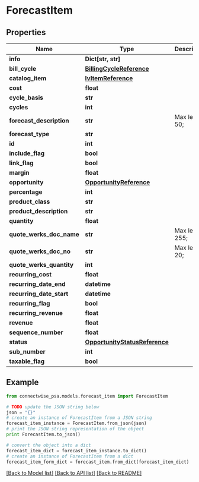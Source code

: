 # ForecastItem


## Properties
Name | Type | Description | Notes
------------ | ------------- | ------------- | -------------
**info** | **Dict[str, str]** |  | [optional] 
**bill_cycle** | [**BillingCycleReference**](BillingCycleReference.md) |  | [optional] 
**catalog_item** | [**IvItemReference**](IvItemReference.md) |  | [optional] 
**cost** | **float** |  | [optional] 
**cycle_basis** | **str** |  | [optional] 
**cycles** | **int** |  | [optional] 
**forecast_description** | **str** |  Max length: 50; | [optional] 
**forecast_type** | **str** |  | 
**id** | **int** |  | [optional] 
**include_flag** | **bool** |  | [optional] 
**link_flag** | **bool** |  | [optional] 
**margin** | **float** |  | [optional] 
**opportunity** | [**OpportunityReference**](OpportunityReference.md) |  | [optional] 
**percentage** | **int** |  | [optional] 
**product_class** | **str** |  | [optional] 
**product_description** | **str** |  | [optional] 
**quantity** | **float** |  | [optional] 
**quote_werks_doc_name** | **str** |  Max length: 255; | [optional] 
**quote_werks_doc_no** | **str** |  Max length: 20; | [optional] 
**quote_werks_quantity** | **int** |  | [optional] 
**recurring_cost** | **float** |  | [optional] 
**recurring_date_end** | **datetime** |  | [optional] 
**recurring_date_start** | **datetime** |  | [optional] 
**recurring_flag** | **bool** |  | [optional] 
**recurring_revenue** | **float** |  | [optional] 
**revenue** | **float** |  | [optional] 
**sequence_number** | **float** |  | [optional] 
**status** | [**OpportunityStatusReference**](OpportunityStatusReference.md) |  | [optional] 
**sub_number** | **int** |  | [optional] 
**taxable_flag** | **bool** |  | [optional] 

## Example

```python
from connectwise_psa.models.forecast_item import ForecastItem

# TODO update the JSON string below
json = "{}"
# create an instance of ForecastItem from a JSON string
forecast_item_instance = ForecastItem.from_json(json)
# print the JSON string representation of the object
print ForecastItem.to_json()

# convert the object into a dict
forecast_item_dict = forecast_item_instance.to_dict()
# create an instance of ForecastItem from a dict
forecast_item_form_dict = forecast_item.from_dict(forecast_item_dict)
```
[[Back to Model list]](../README.md#documentation-for-models) [[Back to API list]](../README.md#documentation-for-api-endpoints) [[Back to README]](../README.md)


